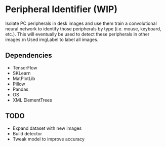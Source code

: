 # Peripheral Identifier (WIP)
Isolate PC peripherals in desk images and use them train a convolutional neural network to identify those peripherals by type (i.e. mouse, keyboard, etc.).
This will eventually be used to detect these peripherals in other images.\n
Used imgLabel to label all images.

## Dependencies
- TensorFlow
- SKLearn
- MatPlotLib
- Pillow
- Pandas
- OS
- XML ElementTrees

## TODO
- Expand dataset with new images
- Build detector
- Tweak model to improve accuracy
